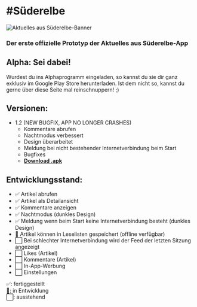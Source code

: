 # #Süderelbe
![Aktuelles aus Süderelbe-Banner](https://lh3.googleusercontent.com/lw24WmWONqyKCLO2XE-WDddQ3qhJJ_Rp8AAKqhmXq0OKDzmyH-_8ZZ7iYC9QlLDHtw)

### Der erste offizielle Prototyp der Aktuelles aus Süderelbe-App


## Alpha: Sei dabei!

Wurdest du ins Alphaprogramm eingeladen, so kannst du sie dir ganz exklusiv im Google Play Store herunterladen. Ist dem nicht so, kannst du gerne über diese Seite mal reinschnuppern! ;)

## **Versionen:**
* 1.2 (NEW BUGFIX, APP NO LONGER CRASHES)
  * Kommentare abrufen
  * Nachtmodus verbessert
  * Design überarbeitet
  * Meldung bei nicht bestehender Internetverbindung beim Start
  * Bugfixes
  * [**Download .apk**](https://github.com/AleXoTroN/aktuellesaussuederelbe/raw/master/APKs/app-release.apk)

## **Entwicklungsstand:**
- :white_check_mark: Artikel abrufen
- :white_check_mark: Artikel als Detailansicht
- :white_check_mark: Kommentare anzeigen
- :white_check_mark: Nachtmodus (dunkles Design)
- :white_check_mark: Meldung wenn beim Start keine Internetverbindung besteht (dunkles Design)
- :white_square_button: Artikel können in Leselisten gespeichert (offline verfügbar)
- :white_large_square: Bei schlechter Internetverbindung wird der Feed der letzten Sitzung angezeigt
- :white_large_square: Likes (Artikel)
- :white_large_square: Kommentare (Artikel)
- :white_large_square: In-App-Werbung
- :white_large_square: Einstellungen

:white_check_mark:: fertiggestellt\
:white_square_button:: in Entwicklung\
:white_large_square:: ausstehend
